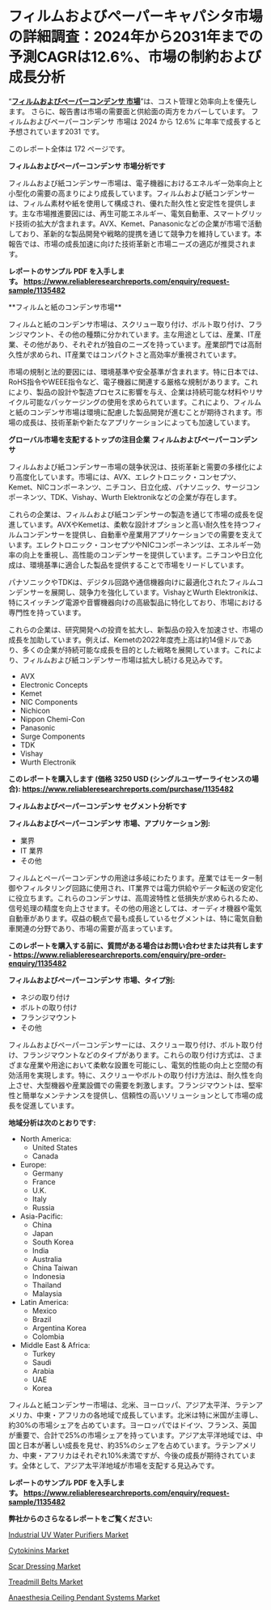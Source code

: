 <p><h1>フィルムおよびペーパーキャパシタ市場の詳細調査：2024年から2031年までの予測CAGRは12.6%、市場の制約および成長分析</h1></p><p>&ldquo;<strong><a href="https://www.reliableresearchreports.com/film-and-paper-capacitors-market-in-global-r1135482?utm_campaign=110&utm_medium=9&utm_source=Github&utm_content=ia&utm_term=03122024&utm_id=film-and-paper-capacitors">フィルムおよびペーパーコンデンサ 市場</a></strong>&rdquo;は、コスト管理と効率向上を優先します。 さらに、報告書は市場の需要面と供給面の両方をカバーしています。 フィルムおよびペーパーコンデンサ 市場は 2024 から 12.6% に年率で成長すると予想されています2031 です。</p>
<p>このレポート全体は 172 ページです。</p>
<p><strong>フィルムおよびペーパーコンデンサ 市場分析です</strong></p>
<p><p>フィルムおよび紙コンデンサー市場は、電子機器におけるエネルギー効率向上と小型化の需要の高まりにより成長しています。フィルムおよび紙コンデンサーは、フィルム素材や紙を使用して構成され、優れた耐久性と安定性を提供します。主な市場推進要因には、再生可能エネルギー、電気自動車、スマートグリッド技術の拡大が含まれます。AVX、Kemet、Panasonicなどの企業が市場で活動しており、革新的な製品開発や戦略的提携を通じて競争力を維持しています。本報告では、市場の成長加速に向けた技術革新と市場ニーズの適応が推奨されます。</p></p>
<p><strong>レポートのサンプル PDF を入手します。&nbsp;<a href="https://www.reliableresearchreports.com/enquiry/request-sample/1135482?utm_campaign=110&utm_medium=9&utm_source=Github&utm_content=ia&utm_term=03122024&utm_id=film-and-paper-capacitors">https://www.reliableresearchreports.com/enquiry/request-sample/1135482</a></strong></p>
<p><p>**フィルムと紙のコンデンサ市場**</p><p>フィルムと紙のコンデンサ市場は、スクリュー取り付け、ボルト取り付け、フランジマウント、その他の種類に分かれています。主な用途としては、産業、IT産業、その他があり、それぞれが独自のニーズを持っています。産業部門では高耐久性が求められ、IT産業ではコンパクトさと高効率が重視されています。</p><p>市場の規制と法的要因には、環境基準や安全基準が含まれます。特に日本では、RoHS指令やWEEE指令など、電子機器に関連する厳格な規制があります。これにより、製品の設計や製造プロセスに影響を与え、企業は持続可能な材料やリサイクル可能なパッケージングの使用を求められています。これにより、フィルムと紙のコンデンサ市場は環境に配慮した製品開発が進むことが期待されます。市場の成長は、技術革新や新たなアプリケーションによっても加速しています。</p></p>
<p><strong>グローバル市場を支配するトップの注目企業 フィルムおよびペーパーコンデンサ</strong></p>
<p><p>フィルムおよび紙コンデンサー市場の競争状況は、技術革新と需要の多様化により高度化しています。市場には、AVX、エレクトロニック・コンセプツ、Kemet、NICコンポーネンツ、ニチコン、日立化成、パナソニック、サージコンポーネンツ、TDK、Vishay、Wurth Elektronikなどの企業が存在します。</p><p>これらの企業は、フィルムおよび紙コンデンサーの製造を通じて市場の成長を促進しています。AVXやKemetは、柔軟な設計オプションと高い耐久性を持つフィルムコンデンサーを提供し、自動車や産業用アプリケーションでの需要を支えています。エレクトロニック・コンセプツやNICコンポーネンツは、エネルギー効率の向上を重視し、高性能のコンデンサーを提供しています。ニチコンや日立化成は、環境基準に適合した製品を提供することで市場をリードしています。</p><p>パナソニックやTDKは、デジタル回路や通信機器向けに最適化されたフィルムコンデンサーを展開し、競争力を強化しています。VishayとWurth Elektronikは、特にスイッチング電源や音響機器向けの高級製品に特化しており、市場における専門性を持っています。</p><p>これらの企業は、研究開発への投資を拡大し、新製品の投入を加速させ、市場の成長を加助しています。例えば、Kemetの2022年度売上高は約14億ドルであり、多くの企業が持続可能な成長を目的とした戦略を展開しています。これにより、フィルムおよび紙コンデンサー市場は拡大し続ける見込みです。</p></p>
<p><ul><li>AVX</li><li>Electronic Concepts</li><li>Kemet</li><li>NIC Components</li><li>Nichicon</li><li>Nippon Chemi-Con</li><li>Panasonic</li><li>Surge Components</li><li>TDK</li><li>Vishay</li><li>Wurth Electronik</li></ul></p>
<p><strong>このレポートを購入します (価格 3250 USD (シングルユーザーライセンスの場合):&nbsp;<a href="https://www.reliableresearchreports.com/purchase/1135482?utm_campaign=110&utm_medium=9&utm_source=Github&utm_content=ia&utm_term=03122024&utm_id=film-and-paper-capacitors">https://www.reliableresearchreports.com/purchase/1135482</a></strong></p>
<p><strong>フィルムおよびペーパーコンデンサ セグメント分析です</strong></p>
<p><strong>フィルムおよびペーパーコンデンサ 市場、アプリケーション別:</strong></p>
<p><ul><li>業界</li><li>IT 業界</li><li>その他</li></ul></p>
<p><p>フィルムとペーパーコンデンサの用途は多岐にわたります。産業ではモーター制御やフィルタリング回路に使用され、IT業界では電力供給やデータ転送の安定化に役立ちます。これらのコンデンサは、高周波特性と低損失が求められるため、信号処理の精度を向上させます。その他の用途としては、オーディオ機器や電気自動車があります。収益の観点で最も成長しているセグメントは、特に電気自動車関連の分野であり、市場の需要が高まっています。</p></p>
<p><strong>このレポートを購入する前に、質問がある場合はお問い合わせまたは共有します - <a href="https://www.reliableresearchreports.com/enquiry/pre-order-enquiry/1135482?utm_campaign=110&utm_medium=9&utm_source=Github&utm_content=ia&utm_term=03122024&utm_id=film-and-paper-capacitors">https://www.reliableresearchreports.com/enquiry/pre-order-enquiry/1135482</a></strong></p>
<p><strong>フィルムおよびペーパーコンデンサ 市場、タイプ別:</strong></p>
<p><ul><li>ネジの取り付け</li><li>ボルトの取り付け</li><li>フランジマウント</li><li>その他</li></ul></p>
<p><p>フィルムおよびペーパーコンデンサーには、スクリュー取り付け、ボルト取り付け、フランジマウントなどのタイプがあります。これらの取り付け方式は、さまざまな産業や用途において柔軟な設置を可能にし、電気的性能の向上と空間の有効活用を実現します。特に、スクリューやボルトの取り付け方法は、耐久性を向上させ、大型機器や産業設備での需要を刺激します。フランジマウントは、堅牢性と簡単なメンテナンスを提供し、信頼性の高いソリューションとして市場の成長を促進しています。</p></p>
<p><strong>地域分析は次のとおりです:</strong></p>
<p><ul>
    <li>
        North America:
        <ul>
            <li>United States</li>
            <li>Canada</li>
        </ul>
    </li>
    <li>
        Europe:
        <ul>
            <li>Germany</li>
            <li>France</li>
            <li>U.K.</li>
            <li>Italy</li>
            <li>Russia</li>
        </ul>
    </li>
    <li>
        Asia-Pacific:
        <ul>
            <li>China</li>
            <li>Japan</li>
            <li>South Korea</li>
            <li>India</li>
            <li>Australia</li>
            <li>China Taiwan</li>
            <li>Indonesia</li>
            <li>Thailand</li>
            <li>Malaysia</li>
        </ul>
    </li>
    <li>
        Latin America:
        <ul>
            <li>Mexico</li>
            <li>Brazil</li>
            <li>Argentina Korea</li>
            <li>Colombia</li>
        </ul>
    </li>
    <li>
        Middle East & Africa:
        <ul>
            <li>Turkey</li>
            <li>Saudi</li>
            <li>Arabia</li>
            <li>UAE</li>
            <li>Korea</li>
        </ul>
    </li>
    </ul></p>
<p><p>フィルムと紙コンデンサー市場は、北米、ヨーロッパ、アジア太平洋、ラテンアメリカ、中東・アフリカの各地域で成長しています。北米は特に米国が主導し、約30%の市場シェアを占めています。ヨーロッパではドイツ、フランス、英国が重要で、合計で25%の市場シェアを持っています。アジア太平洋地域では、中国と日本が著しい成長を見せ、約35%のシェアを占めています。ラテンアメリカ、中東・アフリカはそれぞれ10%未満ですが、今後の成長が期待されています。全体として、アジア太平洋地域が市場を支配する見込みです。</p></p>
<p><strong>レポートのサンプル PDF を入手します。&nbsp;<a href="https://www.reliableresearchreports.com/enquiry/request-sample/1135482?utm_campaign=110&utm_medium=9&utm_source=Github&utm_content=ia&utm_term=03122024&utm_id=film-and-paper-capacitors">https://www.reliableresearchreports.com/enquiry/request-sample/1135482</a></strong></p>
<p><strong>弊社からのさらなるレポートをご覧ください:</strong></p>
<p><p><a href="https://github.com/globismark/Market-Research-Report-List-5/blob/main/industrial-uv-water-purifiers-market.md?utm_campaign=110&utm_medium=9&utm_source=Github&utm_content=ia&utm_term=03122024&utm_id=film-and-paper-capacitors">Industrial UV Water Purifiers Market</a></p><p><a href="https://www.linkedin.com/pulse/cytokinins-market-analysis-shows-detailed-trends-demand-supply-8mfge?utm_campaign=110&utm_medium=9&utm_source=Github&utm_content=ia&utm_term=03122024&utm_id=film-and-paper-capacitors">Cytokinins Market</a></p><p><a href="https://www.linkedin.com/pulse/competitive-landscape-analysis-scar-dressing-market-highlighting-httje?utm_campaign=110&utm_medium=9&utm_source=Github&utm_content=ia&utm_term=03122024&utm_id=film-and-paper-capacitors">Scar Dressing Market</a></p><p><a href="https://issuu.com/reportprime-2/docs/treadmill-belts-market-size-2030.pptx?utm_campaign=110&utm_medium=9&utm_source=Github&utm_content=ia&utm_term=03122024&utm_id=film-and-paper-capacitors">Treadmill Belts Market</a></p><p><a href="https://github.com/prosalinda88/Market-Research-Report-List-6/blob/main/anaesthesia-ceiling-pendant-systems-market.md?utm_campaign=110&utm_medium=9&utm_source=Github&utm_content=ia&utm_term=03122024&utm_id=film-and-paper-capacitors">Anaesthesia Ceiling Pendant Systems Market</a></p></p>